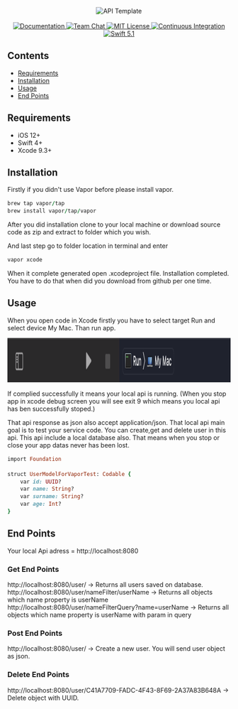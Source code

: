 <p align="center">
    <img src="https://user-images.githubusercontent.com/1342803/36623515-7293b4ec-18d3-11e8-85ab-4e2f8fb38fbd.png" width="320" alt="API Template">
    <br>
    <br>
    <a href="http://docs.vapor.codes/3.0/">
        <img src="http://img.shields.io/badge/read_the-docs-2196f3.svg" alt="Documentation">
    </a>
    <a href="https://discord.gg/vapor">
        <img src="https://img.shields.io/discord/431917998102675485.svg" alt="Team Chat">
    </a>
    <a href="LICENSE">
        <img src="http://img.shields.io/badge/license-MIT-brightgreen.svg" alt="MIT License">
    </a>
    <a href="https://circleci.com/gh/vapor/api-template">
        <img src="https://circleci.com/gh/vapor/api-template.svg?style=shield" alt="Continuous Integration">
    </a>
    <a href="https://swift.org">
        <img src="http://img.shields.io/badge/swift-5.1-brightgreen.svg" alt="Swift 5.1">
    </a>
</p>

## Contents

- [Requirements](#requirements)
- [Installation](#installation)
- [Usage](#usage)
- [End Points](#endpoints)
## Requirements
- iOS 12+
- Swift 4+
- Xcode 9.3+

## Installation

Firstly if you didn't use Vapor before please install vapor.

```ruby
brew tap vapor/tap
brew install vapor/tap/vapor
```

After you did installation clone to your local machine or download source code as zip and extract to folder which you wish.

And last step go to folder location in terminal and enter

```ruby
vapor xcode
```

When it complete generated open .xcodeproject file. Installation completed. You have to do that when did you download from github per one time.


## Usage

When you open code in Xcode firstly you have to select target Run and select device My Mac. Than run app.

<img src="https://github.com/ferhanakkan/LocalApi/blob/master/Sources/App/Models/Screen%20Shot%202020-08-19%20at%2007.28.11.png" width="1070" height="100"/>

If complied successfully it means your local api is running. (When you stop app in xcode debug screen you will see exit 9 which means you local api has ben successfully stoped.)

That api response as json also accept application/json. That local api main goal is to test your service code. You can create,get and delete user in this api. This api include a local database also. That means when you stop or close your app datas never has been lost. 

```ruby
import Foundation

struct UserModelForVaporTest: Codable {
    var id: UUID?
    var name: String?
    var surname: String?
    var age: Int?
}
```

## End Points

Your local Api adress = http://localhost:8080

### Get End Points

http://localhost:8080/user/ -> Returns all users saved on database. 
http://localhost:8080/user/nameFilter/userName -> Returns all objects which name property is userName
http://localhost:8080/user/nameFilterQuery?name=userName -> Returns all objects which name property is userName with param in query

### Post End Points
http://localhost:8080/user/ -> Create a new user. You will send user object as json.

### Delete End Points
http://localhost:8080/user/C41A7709-FADC-4F43-8F69-2A37A83B648A -> Delete object with UUID.

